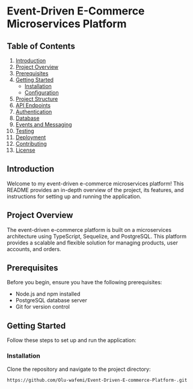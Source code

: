 # Event-Driven E-Commerce Microservices Platform



## Table of Contents

1. [Introduction](#introduction)
2. [Project Overview](#project-overview)
3. [Prerequisites](#prerequisites)
4. [Getting Started](#getting-started)
   - [Installation](#installation)
   - [Configuration](#configuration)
5. [Project Structure](#project-structure)
6. [API Endpoints](#api-endpoints)
7. [Authentication](#authentication)
8. [Database](#database)
9. [Events and Messaging](#events-and-messaging)
10. [Testing](#testing)
11. [Deployment](#deployment)
12. [Contributing](#contributing)
13. [License](#license)

## Introduction

Welcome to my event-driven e-commerce microservices platform! This README provides an in-depth overview of the project, its features, and instructions for setting up and running the application.

## Project Overview

The event-driven e-commerce platform is built on a microservices architecture using TypeScript, Sequelize, and PostgreSQL. This platform provides a scalable and flexible solution for managing products, user accounts, and orders.

## Prerequisites

Before you begin, ensure you have the following prerequisites:

- Node.js and npm installed
- PostgreSQL database server
- Git for version control

## Getting Started

Follow these steps to set up and run the application:

### Installation

Clone the repository and navigate to the project directory:

```bash
https://github.com/Olu-wafemi/Event-Driven-E-commerce-Platform-.git


